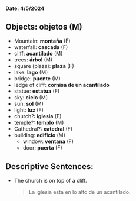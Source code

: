 #### Date: 4/5/2024
## Objects: **objetos** (M)
- Mountain: **montaña** (F)
- waterfall: **cascada** (F)
- cliff: **acantilado** (M)
- trees: **árbol** (M)
- square (plaza): **plaza** (F)
- lake: **lago** (M)
- bridge: **puente** (M)
- ledge of cliff: **cornisa de un acantilado**
- statue: **estatua** (F)
- sky: **cielo** (M)
- sun: **sol** (M)
- light: **luz** (F)
- church?: **iglesia** (F)
- temple?: **templo** (M) 
- Cathedral?: **catedral** (F)
- building: **edificio** (M)
	- window: **ventana** (F)
	- door: **puerta** (F)
## Descriptive Sentences:
- The church is on top of a cliff.
	> La iglesia está en lo alto de un acantilado.